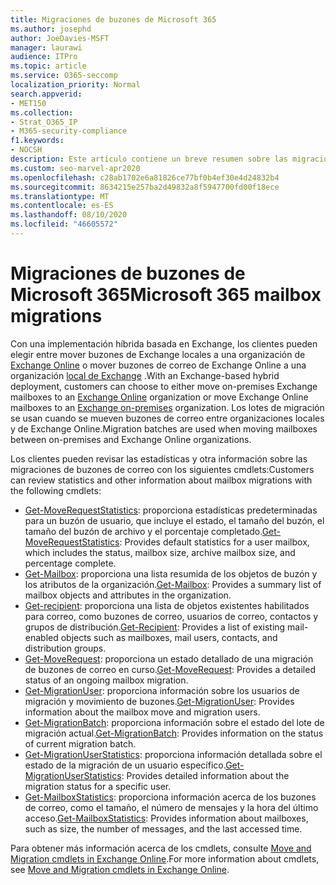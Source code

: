 ```yaml
---
title: Migraciones de buzones de Microsoft 365
ms.author: josephd
author: JoeDavies-MSFT
manager: laurawi
audience: ITPro
ms.topic: article
ms.service: O365-seccomp
localization_priority: Normal
search.appverid:
- MET150
ms.collection:
- Strat_O365_IP
- M365-security-compliance
f1.keywords:
- NOCSH
description: Este artículo contiene un breve resumen sobre las migraciones de buzones de correo de Microsoft 365 y una lista de los cmdlets que se usan para las migraciones.
ms.custom: seo-marvel-apr2020
ms.openlocfilehash: c28ab1702e6a81826ce77bf0b4ef30e4d24832b4
ms.sourcegitcommit: 8634215e257ba2d49832a8f5947700fd00f18ece
ms.translationtype: MT
ms.contentlocale: es-ES
ms.lasthandoff: 08/10/2020
ms.locfileid: "46605572"
---
```

# <a name="microsoft-365-mailbox-migrations"></a><span data-ttu-id="4a44e-103">Migraciones de buzones de Microsoft 365</span><span class="sxs-lookup"><span data-stu-id="4a44e-103">Microsoft 365 mailbox migrations</span></span>

<span data-ttu-id="4a44e-104">Con una implementación híbrida basada en Exchange, los clientes pueden elegir entre mover buzones de Exchange locales a una organización de [Exchange Online](https://docs.microsoft.com/Exchange/exchange-online) o mover buzones de correo de Exchange Online a una organización [local de Exchange](https://docs.microsoft.com/Exchange/exchange-server) .</span><span class="sxs-lookup"><span data-stu-id="4a44e-104">With an Exchange-based hybrid deployment, customers can choose to either move on-premises Exchange mailboxes to an [Exchange Online](https://docs.microsoft.com/Exchange/exchange-online) organization or move Exchange Online mailboxes to an [Exchange on-premises](https://docs.microsoft.com/Exchange/exchange-server) organization.</span></span> <span data-ttu-id="4a44e-105">Los lotes de migración se usan cuando se mueven buzones de correo entre organizaciones locales y de Exchange Online.</span><span class="sxs-lookup"><span data-stu-id="4a44e-105">Migration batches are used when moving mailboxes between on-premises and Exchange Online organizations.</span></span>

<span data-ttu-id="4a44e-106">Los clientes pueden revisar las estadísticas y otra información sobre las migraciones de buzones de correo con los siguientes cmdlets:</span><span class="sxs-lookup"><span data-stu-id="4a44e-106">Customers can review statistics and other information about mailbox migrations with the following cmdlets:</span></span>

- <span data-ttu-id="4a44e-107">[Get-MoveRequestStatistics](https://docs.microsoft.com/powershell/module/exchange/move-and-migration/Get-MoveRequestStatistics?view=exchange-ps): proporciona estadísticas predeterminadas para un buzón de usuario, que incluye el estado, el tamaño del buzón, el tamaño del buzón de archivo y el porcentaje completado.</span><span class="sxs-lookup"><span data-stu-id="4a44e-107">[Get-MoveRequestStatistics](https://docs.microsoft.com/powershell/module/exchange/move-and-migration/Get-MoveRequestStatistics?view=exchange-ps): Provides default statistics for a user mailbox, which includes the status, mailbox size, archive mailbox size, and percentage complete.</span></span>
- <span data-ttu-id="4a44e-108">[Get-Mailbox](https://docs.microsoft.com/powershell/module/exchange/mailboxes/Get-Mailbox?view=exchange-ps
): proporciona una lista resumida de los objetos de buzón y los atributos de la organización.</span><span class="sxs-lookup"><span data-stu-id="4a44e-108">[Get-Mailbox](https://docs.microsoft.com/powershell/module/exchange/mailboxes/Get-Mailbox?view=exchange-ps
): Provides a summary list of mailbox objects and attributes in the organization.</span></span>
- <span data-ttu-id="4a44e-109">[Get-recipient](https://docs.microsoft.com/powershell/module/exchange/users-and-groups/Get-Recipient?view=exchange-ps): proporciona una lista de objetos existentes habilitados para correo, como buzones de correo, usuarios de correo, contactos y grupos de distribución.</span><span class="sxs-lookup"><span data-stu-id="4a44e-109">[Get-Recipient](https://docs.microsoft.com/powershell/module/exchange/users-and-groups/Get-Recipient?view=exchange-ps): Provides a list of existing mail-enabled objects such as mailboxes, mail users, contacts, and distribution groups.</span></span>
- <span data-ttu-id="4a44e-110">[Get-MoveRequest](https://docs.microsoft.com/powershell/module/exchange/move-and-migration/Get-MoveRequest?view=exchange-ps): proporciona un estado detallado de una migración de buzones de correo en curso.</span><span class="sxs-lookup"><span data-stu-id="4a44e-110">[Get-MoveRequest](https://docs.microsoft.com/powershell/module/exchange/move-and-migration/Get-MoveRequest?view=exchange-ps): Provides a detailed status of an ongoing mailbox migration.</span></span>
- <span data-ttu-id="4a44e-111">[Get-MigrationUser](https://docs.microsoft.com/powershell/module/exchange/move-and-migration/Get-MigrationUser?view=exchange-ps): proporciona información sobre los usuarios de migración y movimiento de buzones.</span><span class="sxs-lookup"><span data-stu-id="4a44e-111">[Get-MigrationUser](https://docs.microsoft.com/powershell/module/exchange/move-and-migration/Get-MigrationUser?view=exchange-ps): Provides information about the mailbox move and migration users.</span></span>
- <span data-ttu-id="4a44e-112">[Get-MigrationBatch](https://docs.microsoft.com/powershell/module/exchange/move-and-migration/Get-MigrationBatch?view=exchange-ps): proporciona información sobre el estado del lote de migración actual.</span><span class="sxs-lookup"><span data-stu-id="4a44e-112">[Get-MigrationBatch](https://docs.microsoft.com/powershell/module/exchange/move-and-migration/Get-MigrationBatch?view=exchange-ps): Provides information on the status of current migration batch.</span></span>
- <span data-ttu-id="4a44e-113">[Get-MigrationUserStatistics](https://docs.microsoft.com/powershell/module/exchange/move-and-migration/Get-MigrationUserStatistics?view=exchange-ps): proporciona información detallada sobre el estado de la migración de un usuario específico.</span><span class="sxs-lookup"><span data-stu-id="4a44e-113">[Get-MigrationUserStatistics](https://docs.microsoft.com/powershell/module/exchange/move-and-migration/Get-MigrationUserStatistics?view=exchange-ps): Provides detailed information about the migration status for a specific user.</span></span>
- <span data-ttu-id="4a44e-114">[Get-MailboxStatistics](https://docs.microsoft.com/powershell/module/exchange/mailboxes/Get-MailboxStatistics?view=exchange-ps): proporciona información acerca de los buzones de correo, como el tamaño, el número de mensajes y la hora del último acceso.</span><span class="sxs-lookup"><span data-stu-id="4a44e-114">[Get-MailboxStatistics](https://docs.microsoft.com/powershell/module/exchange/mailboxes/Get-MailboxStatistics?view=exchange-ps): Provides information about mailboxes, such as size, the number of messages, and the last accessed time.</span></span>

<span data-ttu-id="4a44e-115">Para obtener más información acerca de los cmdlets, consulte [Move and Migration cmdlets in Exchange Online](https://docs.microsoft.com/powershell/exchange/exchange-online/exchange-online-powershell?view=exchange-ps).</span><span class="sxs-lookup"><span data-stu-id="4a44e-115">For more information about cmdlets, see [Move and Migration cmdlets in Exchange Online](https://docs.microsoft.com/powershell/exchange/exchange-online/exchange-online-powershell?view=exchange-ps).</span></span>
